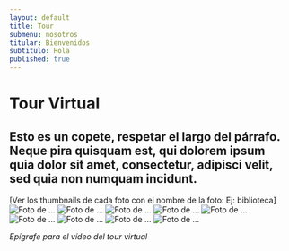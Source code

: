 ```yaml
---
layout: default
title: Tour
submenu: nosotros
titular: Bienvenidos
subtitulo: Hola
published: true
---
```


# Tour Virtual
 
## Esto es un copete, respetar el largo del párrafo. Neque pira quisquam est, qui dolorem ipsum quia dolor sit amet, consectetur, adipisci velit, sed quia non numquam incidunt.

[Ver los thumbnails de cada foto con el nombre de la foto: Ej: biblioteca]
![Foto de ...](http://placeimg.com/50/50/people)
![Foto de ...](http://placeimg.com/50/50/people)
![Foto de ...](http://placeimg.com/50/50/people)
![Foto de ...](http://placeimg.com/50/50/people)
![Foto de ...](http://placeimg.com/50/50/people)
![Foto de ...](http://placeimg.com/50/50/people)
![Foto de ...](http://placeimg.com/50/50/people)
![Foto de ...](http://placeimg.com/50/50/people)
![Foto de ...](http://placeimg.com/50/50/people)

*Epígrafe para el vídeo del tour virtual*
